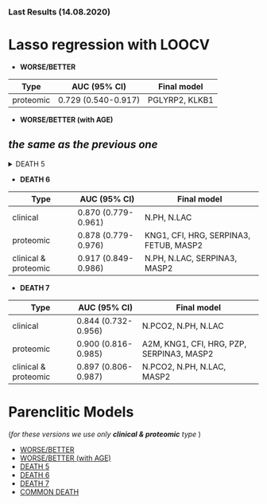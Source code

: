 ### Last Results (14.08.2020)
# Lasso regression with LOOCV

- **WORSE/BETTER**

| Type      | AUC (95% CI)        | Final model |
|-----------|---------------------|-------------|
| proteomic | 0.729 (0.540-0.917) | PGLYRP2, KLKB1 |
- **WORSE/BETTER (with AGE)** 

_the same as the previous one_ 
- 
<details>
  <summary>DEATH 5</summary>
  <br>
  <pre>
    | Type                 | AUC (95% CI)        | Final model                  |
    |----------------------|---------------------|------------------------------|
    | clinical             | 0.854 (0.763-0.944) | N.PH, N.LAC                  |        
    | proteomic            | 0.864 (0.776-0.953) | HRG, SERPINA3, FETUB, MASP2  |
    | clinical &  proteomic| 0.917 (0.851-0.983) | N.PH, N.LAC, SERPINA3, MASP2 |
  </pre>
</details>

- **DEATH 6**

| Type      | AUC (95% CI)        | Final model |
|-----------|---------------------|-------------|
| clinical  | 0.870 (0.779-0.961) | N.PH, N.LAC |
| proteomic | 0.878 (0.779-0.976) | KNG1, CFI, HRG, SERPINA3, FETUB, MASP2 |
| clinical &  proteomic| 0.917 (0.849-0.986) | N.PH, N.LAC, SERPINA3, MASP2 |

- **DEATH 7**

| Type      | AUC (95% CI)        | Final model |
|-----------|---------------------|-------------|
| clinical  | 0.844 (0.732-0.956) | N.PCO2, N.PH, N.LAC |
| proteomic | 0.900 (0.816-0.985) | A2M, KNG1, CFI, HRG, PZP, SERPINA3, MASP2 |
| clinical &  proteomic| 0.897 (0.806-0.987) | N.PCO2, N.PH, N.LAC, MASP2 |

# Parenclitic Models

(_for these versions we use only **clinical &  proteomic** type_ )
- [WORSE/BETTER](A.md)
- [WORSE/BETTER (with AGE)](WA.md)
- [DEATH 5](DEATH5.md)
- [DEATH 6](DEATH6.md)
- [DEATH 7](DEATH7.md)
- [COMMON DEATH](COMMON_DEATH.md)
